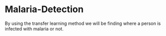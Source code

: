 # Malaria-Detection
By using the transfer learning method we will be finding where a person is infected with malaria or not.
